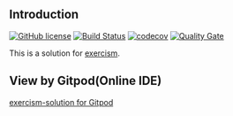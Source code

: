 ## Introduction

[![GitHub license](https://img.shields.io/github/license/crane-yuan/exercism-solution.svg)](https://github.com/crane-yuan/exercism-solution/blob/master/LICENSE) [![Build Status](https://travis-ci.org/crane-yuan/exercism-solution.svg?branch=master)](https://travis-ci.org/crane-yuan/exercism-solution) [![codecov](https://codecov.io/gh/crane-yuan/exercism-solution/branch/master/graph/badge.svg)](https://codecov.io/gh/crane-yuan/exercism-solution) [![Quality Gate](https://sonarcloud.io/api/project_badges/measure?project=EtfjfzeZA&metric=alert_status)](https://sonarcloud.io/dashboard?id=EtfjfzeZA)

This is a solution for [exercism](http://exercism.io/).

## View by Gitpod(Online IDE)
[exercism-solution for Gitpod](https://gitpod.io/#https://github.com/crane-yuan/exercism-solution)

